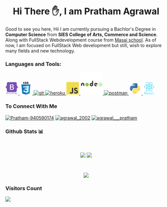 <h1 align="center"> Hi There ✋, I am Pratham Agrawal</h1> 
<p>Good to see you here, Hii I am currently pursuing a Bachlor's Degree in <strong>Computer Science</strong> from <strong>SIES College of Arts, Commerce and Science</strong>. Along with FullStack Webdevelopment course from <a traget="_blank" href="https://www.masaischool.com">Masai school</a>. As of now, I am focused on FullStack Web development but still, wish to explore many fields and new technology.</p>


<h3 align="left">Languages and Tools:</h3>
<p align="left"> 
<a href="https://getbootstrap.com" target="_blank"> <img src="https://raw.githubusercontent.com/devicons/devicon/master/icons/bootstrap/bootstrap-plain-wordmark.svg" alt="bootstrap" width="40" height="40"/> </a> 
<a href="https://www.w3schools.com/css/" target="_blank"> <img src="https://raw.githubusercontent.com/devicons/devicon/master/icons/css3/css3-original-wordmark.svg" alt="css3" width="40" height="40"/> </a> 
<a href="https://git-scm.com/" target="_blank"> <img src="https://www.vectorlogo.zone/logos/git-scm/git-scm-icon.svg" alt="git" width="40" height="40"/> </a> 
<a href="https://heroku.com" target="_blank"> <img src="https://www.vectorlogo.zone/logos/heroku/heroku-icon.svg" alt="heroku" width="40" height="40"/> </a> 
<a href="https://developer.mozilla.org/en-US/docs/Web/JavaScript" target="_blank"> <img src="https://raw.githubusercontent.com/devicons/devicon/master/icons/javascript/javascript-original.svg" alt="javascript" width="40" height="40"/> </a> 
<a href="https://nodejs.org" target="_blank"> <img src="https://raw.githubusercontent.com/devicons/devicon/master/icons/nodejs/nodejs-original-wordmark.svg" alt="nodejs" width="70"/> </a> 
<a href="https://postman.com" target="_blank"> <img src="https://www.vectorlogo.zone/logos/getpostman/getpostman-icon.svg" alt="postman" width="40" height="40"/> </a> 
<a href="https://www.python.org" target="_blank"> <img src="https://raw.githubusercontent.com/devicons/devicon/master/icons/python/python-original.svg" alt="python" width="40" height="40"/> </a> 
<a href="https://reactjs.org/" target="_blank" rel="noreferrer"> <img src="https://raw.githubusercontent.com/devicons/devicon/master/icons/react/react-original-wordmark.svg" alt="react" width="40" height="40"/> </a>
</p>


<h3 align="left">To Connect With Me</h3>
<p align="left">

<a href="https://www.linkedin.com/in/pratham-940590174/" target="blank"><img align="center" src="https://raw.githubusercontent.com/rahuldkjain/github-profile-readme-generator/master/src/images/icons/Social/linked-in-alt.svg" alt="Pratham-940590174" height="30" width="40" /></a>
<a href="https://twitter.com/agrawal_2002" target="blank"><img align="center" src="https://raw.githubusercontent.com/rahuldkjain/github-profile-readme-generator/master/src/images/icons/Social/twitter.svg" alt="agrawal_2002" height="30" width="40" /></a>
<a href="https://www.instagram.com/agrawal___pratham/" target="blank"><img align="center" src="https://raw.githubusercontent.com/rahuldkjain/github-profile-readme-generator/master/src/images/icons/Social/instagram.svg" alt="agrawal___pratham" height="30" width="40" /></a>
</p>

<h3>Github Stats 📊</h3>
<br/>
<p align="center">
   <img align="center"  src="https://github-readme-streak-stats.herokuapp.com?user=pratham2002&theme=dark&date_format=j%20M%5B%20Y%5D" /><br\>
   <img align="center" src="https://github-readme-stats.vercel.app/api?username=pratham2002&show_icons=true&theme=onedark"/>
</p>
<br/>
<p align="center">
   <img align="center" src="https://github-readme-stats.vercel.app/api/top-langs/?username=pratham2002&langs_count=8" />
</p>
<p align="center">
<h3>Visitors Count</h3>
<img src="https://profile-counter.glitch.me/pratham2002/count.svg"/>
</p>